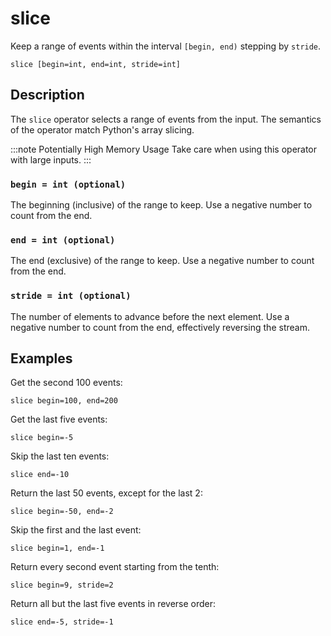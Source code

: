 # slice

Keep a range of events within the interval `[begin, end)` stepping by `stride`.

```tql
slice [begin=int, end=int, stride=int]
```

## Description

The `slice` operator selects a range of events from the input. The semantics of
the operator match Python's array slicing.

:::note Potentially High Memory Usage
Take care when using this operator with large inputs.
:::

### `begin = int (optional)`

The beginning (inclusive) of the range to keep. Use a negative number to count
from the end.

### `end = int (optional)`

The end (exclusive) of the range to keep. Use a negative number to count from
the end.

### `stride = int (optional)`

The number of elements to advance before the next element. Use a negative number
to count from the end, effectively reversing the stream.

## Examples

Get the second 100 events:

```tql
slice begin=100, end=200
```

Get the last five events:

```tql
slice begin=-5
```

Skip the last ten events:

```tql
slice end=-10
```

Return the last 50 events, except for the last 2:

```tql
slice begin=-50, end=-2
```

Skip the first and the last event:

```tql
slice begin=1, end=-1
```

Return every second event starting from the tenth:

```tql
slice begin=9, stride=2
```

Return all but the last five events in reverse order:

```tql
slice end=-5, stride=-1
```
